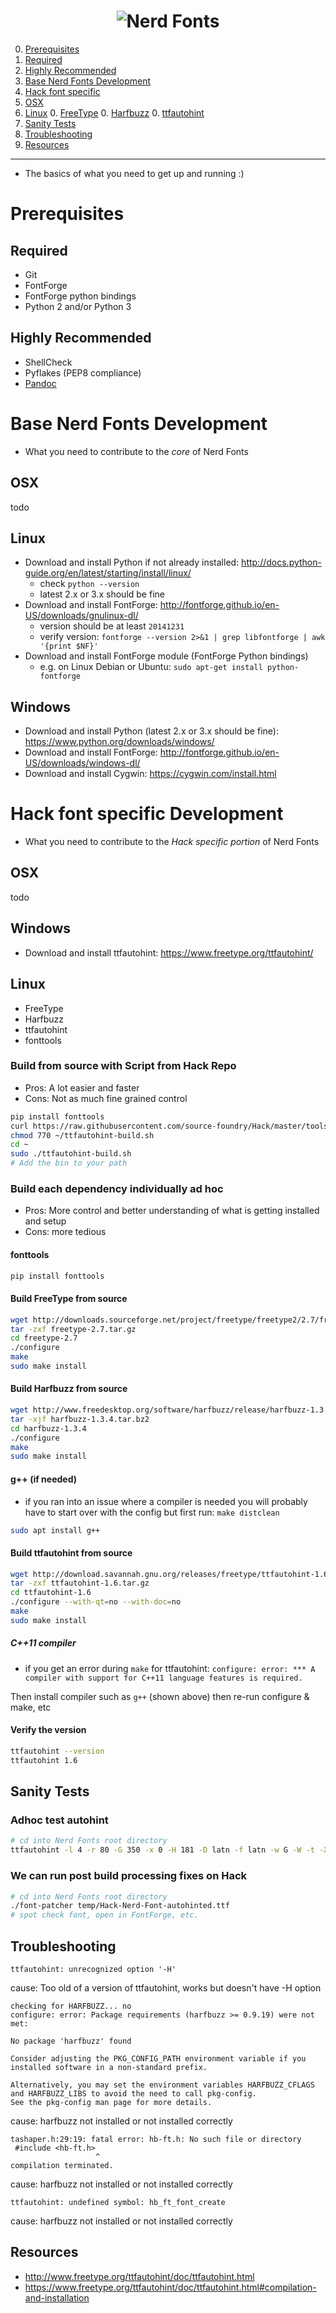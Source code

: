 <h1 align="center">
	<img src="https://raw.githubusercontent.com/ryanoasis/nerd-fonts/master/images/nerd-fonts-logo.svg?sanitize=true" alt="Nerd Fonts" />
</h1>

0. [Prerequisites](#prerequisites)
  0. [Required](#required)
  0. [Highly Recommended](#highly-recommended)
0. [Base Nerd Fonts Development](#base-nerd-fonts-development)
0. [Hack font specific](#hack-font-specific-development)
  0. [OSX](#osx)
  0. [Linux](#linux)
    0. [FreeType](#build-freetype-from-source)
    0. [Harfbuzz](#build-harfbuzz-from-source)
    0. [ttfautohint](#build-ttfautohint-from-source)
0. [Sanity Tests](#sanity-tests)
0. [Troubleshooting](#troubleshooting)
0. [Resources](#resources)

---

* The basics of what you need to get up and running :)

# Prerequisites

## Required

* Git
* FontForge
* FontForge python bindings
* Python 2 and/or Python 3

## Highly Recommended

* ShellCheck
* Pyflakes (PEP8 compliance)
* [Pandoc][Pandoc-installing]

# Base Nerd Fonts Development

* What you need to contribute to the _core_ of Nerd Fonts

## OSX

todo

## Linux

* Download and install Python if not already installed: http://docs.python-guide.org/en/latest/starting/install/linux/
  * check `python --version`
  * latest 2.x or 3.x should be fine
* Download and install FontForge: http://fontforge.github.io/en-US/downloads/gnulinux-dl/
  * version should be at least `20141231`
  * verify version: `fontforge --version 2>&1 | grep libfontforge | awk '{print $NF}'`
* Download and install FontForge module (FontForge Python bindings)
  * e.g. on Linux Debian or Ubuntu: `sudo apt-get install python-fontforge`

## Windows

* Download and install Python (latest 2.x or 3.x should be fine): https://www.python.org/downloads/windows/
* Download and install FontForge: http://fontforge.github.io/en-US/downloads/windows-dl/
* Download and install Cygwin: https://cygwin.com/install.html

# Hack font specific Development

* What you need to contribute to the _Hack specific portion_ of Nerd Fonts

## OSX

todo

## Windows

* Download and install ttfautohint: https://www.freetype.org/ttfautohint/

## Linux

* FreeType
* Harfbuzz
* ttfautohint
* fonttools

### Build from source with Script from Hack Repo

- Pros: A lot easier and faster
- Cons: Not as much fine grained control

```sh
pip install fonttools
curl https://raw.githubusercontent.com/source-foundry/Hack/master/tools/scripts/install/ttfautohint-build.sh --output ~/ttfautohint-build.sh
chmod 770 ~/ttfautohint-build.sh
cd ~
sudo ./ttfautohint-build.sh
# Add the bin to your path
```

### Build each dependency individually ad hoc

- Pros: More control and better understanding of what is getting installed and setup
- Cons: more tedious

#### fonttools

```sh
pip install fonttools
```

#### Build FreeType from source

```sh
wget http://downloads.sourceforge.net/project/freetype/freetype2/2.7/freetype-2.7.tar.gz
tar -zxf freetype-2.7.tar.gz
cd freetype-2.7
./configure
make
sudo make install
```

#### Build Harfbuzz from source

```sh
wget http://www.freedesktop.org/software/harfbuzz/release/harfbuzz-1.3.4.tar.bz2
tar -xjf harfbuzz-1.3.4.tar.bz2
cd harfbuzz-1.3.4
./configure
make
sudo make install
```

#### g++ (if needed)

* if you ran into an issue where a compiler is needed you will probably have to start over with the config but first run: `make distclean`

```sh
sudo apt install g++
```

#### Build ttfautohint from source

```sh
wget http://download.savannah.gnu.org/releases/freetype/ttfautohint-1.6.tar.gz
tar -zxf ttfautohint-1.6.tar.gz
cd ttfautohint-1.6
./configure --with-qt=no --with-doc=no
make
sudo make install
```
##### C++11 compiler

* if you get an error during `make` for ttfautohint: `configure: error: *** A compiler with support for C++11 language features is required.`

Then install compiler such as `g++` (shown above) then re-run configure & make, etc

#### Verify the version

```sh
ttfautohint --version
ttfautohint 1.6
```

## Sanity Tests

### Adhoc test autohint

```sh
# cd into Nerd Fonts root directory
ttfautohint -l 4 -r 80 -G 350 -x 0 -H 181 -D latn -f latn -w G -W -t -X "" -I -m "bin/scripts/Hack/Hack-Regular-TA.txt" src/unpatched-fonts/Hack/Regular/Hack-Regular.ttf temp/Hack-Nerd-Font-autohinted.ttf
```

### We can run post build processing fixes on Hack

```sh
# cd into Nerd Fonts root directory
./font-patcher temp/Hack-Nerd-Font-autohinted.ttf
# spot check font, open in FontForge, etc.
```

## Troubleshooting

`ttfautohint: unrecognized option '-H'`

cause: Too old of a version of ttfautohint, works but doesn't have -H option

```
checking for HARFBUZZ... no
configure: error: Package requirements (harfbuzz >= 0.9.19) were not met:

No package 'harfbuzz' found

Consider adjusting the PKG_CONFIG_PATH environment variable if you
installed software in a non-standard prefix.

Alternatively, you may set the environment variables HARFBUZZ_CFLAGS
and HARFBUZZ_LIBS to avoid the need to call pkg-config.
See the pkg-config man page for more details.
```

cause: harfbuzz not installed or not installed correctly

```
tashaper.h:29:19: fatal error: hb-ft.h: No such file or directory
 #include <hb-ft.h>
                   ^
compilation terminated.
```

cause: harfbuzz not installed or not installed correctly

```
ttfautohint: undefined symbol: hb_ft_font_create
```

cause: harfbuzz not installed or not installed correctly


## Resources

* http://www.freetype.org/ttfautohint/doc/ttfautohint.html
* https://www.freetype.org/ttfautohint/doc/ttfautohint.html#compilation-and-installation


<!-- Reference Links -->

[Pandoc-installing]:http://pandoc.org/installing.html

